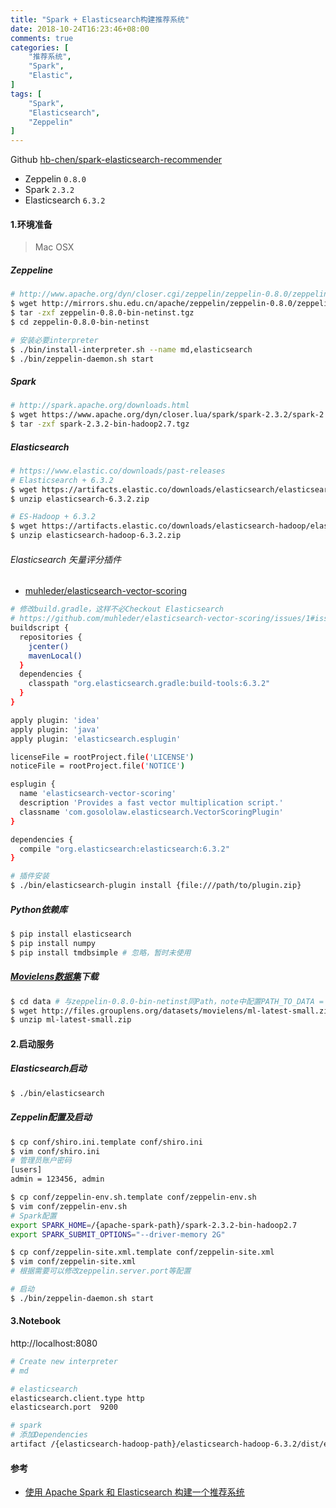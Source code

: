 ```yaml
---
title: "Spark + Elasticsearch构建推荐系统"
date: 2018-10-24T16:23:46+08:00
comments: true
categories: [
	"推荐系统",
	"Spark",
	"Elastic",
]
tags: [
	"Spark",
    "Elasticsearch",
    "Zeppelin"
]
---
```


Github [hb-chen/spark-elasticsearch-recommender](http://github.com/hb-chen/spark-elasticsearch-recommender)

- Zeppelin `0.8.0`
- Spark `2.3.2`
- Elasticsearch `6.3.2`

<!--more-->

#### 1.环境准备
> Mac OSX

##### Zeppeline
```bash
# http://www.apache.org/dyn/closer.cgi/zeppelin/zeppelin-0.8.0/zeppelin-0.8.0-bin-netinst.tgz
$ wget http://mirrors.shu.edu.cn/apache/zeppelin/zeppelin-0.8.0/zeppelin-0.8.0-bin-netinst.tgz
$ tar -zxf zeppelin-0.8.0-bin-netinst.tgz
$ cd zeppelin-0.8.0-bin-netinst

# 安装必要interpreter
$ ./bin/install-interpreter.sh --name md,elasticsearch
$ ./bin/zeppelin-daemon.sh start
```

##### Spark
```bash
# http://spark.apache.org/downloads.html
$ wget https://www.apache.org/dyn/closer.lua/spark/spark-2.3.2/spark-2.3.2-bin-hadoop2.7.tgz
$ tar -zxf spark-2.3.2-bin-hadoop2.7.tgz
```

##### Elasticsearch
```bash
# https://www.elastic.co/downloads/past-releases
# Elasticsearch + 6.3.2
$ wget https://artifacts.elastic.co/downloads/elasticsearch/elasticsearch-6.3.2.zip
$ unzip elasticsearch-6.3.2.zip

# ES-Hadoop + 6.3.2
$ wget https://artifacts.elastic.co/downloads/elasticsearch-hadoop/elasticsearch-hadoop-6.3.2.zip
$ unzip elasticsearch-hadoop-6.3.2.zip
```

###### Elasticsearch 矢量评分插件
- [muhleder/elasticsearch-vector-scoring](https://github.com/muhleder/elasticsearch-vector-scoring)

```bash
# 修改build.gradle，这样不必Checkout Elasticsearch 
# https://github.com/muhleder/elasticsearch-vector-scoring/issues/1#issuecomment-415267767
buildscript {
  repositories {
    jcenter()
    mavenLocal()
  }
  dependencies {
    classpath "org.elasticsearch.gradle:build-tools:6.3.2"
  }
}

apply plugin: 'idea'
apply plugin: 'java'
apply plugin: 'elasticsearch.esplugin'

licenseFile = rootProject.file('LICENSE')
noticeFile = rootProject.file('NOTICE')

esplugin {
  name 'elasticsearch-vector-scoring'
  description 'Provides a fast vector multiplication script.'
  classname 'com.gosololaw.elasticsearch.VectorScoringPlugin'
}

dependencies {
  compile "org.elasticsearch:elasticsearch:6.3.2"
}
```
```bash
# 插件安装
$ ./bin/elasticsearch-plugin install {file:///path/to/plugin.zip}
```

##### Python依赖库
```bash
$ pip install elasticsearch
$ pip install numpy
$ pip install tmdbsimple # 忽略，暂时未使用
```

##### [Movielens数据集](https://grouplens.org/datasets/movielens/)下载
```bash
$ cd data # 与zeppelin-0.8.0-bin-netinst同Path，note中配置PATH_TO_DATA = "../data/ml-latest-small"
$ wget http://files.grouplens.org/datasets/movielens/ml-latest-small.zip
$ unzip ml-latest-small.zip
```

#### 2.启动服务
##### Elasticsearch启动
```bash
$ ./bin/elasticsearch
```

##### Zeppelin配置及启动
```bash
$ cp conf/shiro.ini.template conf/shiro.ini
$ vim conf/shiro.ini
# 管理员账户密码
[users]
admin = 123456, admin

$ cp conf/zeppelin-env.sh.template conf/zeppelin-env.sh
$ vim conf/zeppelin-env.sh
# Spark配置
export SPARK_HOME=/{apache-spark-path}/spark-2.3.2-bin-hadoop2.7
export SPARK_SUBMIT_OPTIONS="--driver-memory 2G"

$ cp conf/zeppelin-site.xml.template conf/zeppelin-site.xml
$ vim conf/zeppelin-site.xml
# 根据需要可以修改zeppelin.server.port等配置

# 启动
$ ./bin/zeppelin-daemon.sh start
```

#### 3.Notebook
http://localhost:8080
```bash
# Create new interpreter
# md

# elasticsearch
elasticsearch.client.type http
elasticsearch.port	9200

# spark
# 添加Dependencies
artifact /{elasticsearch-hadoop-path}/elasticsearch-hadoop-6.3.2/dist/elasticsearch-spark-20_2.11-6.3.2.jar
```

#### 参考
- [使用 Apache Spark 和 Elasticsearch 构建一个推荐系统](https://github.com/IBM/elasticsearch-spark-recommender)